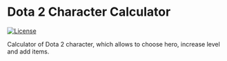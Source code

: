 # Dota 2 Character Calculator
[![License](http://img.shields.io/:license-mit-green.svg)](http://doge.mit-license.org)

Calculator of Dota 2 character, which allows to choose hero, increase level and add items.
